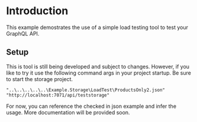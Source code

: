 # Introduction

This example demostrates the use of a simple load testing tool to test your GraphQL API.

## Setup

This is tool is still being developed and subject to changes. However, if you like to try it use the following command args in your project startup. Be sure to start the storage project.

```
"..\..\..\..\..\Example.Storage\LoadTest\ProductsOnly2.json" "http://localhost:7071/api/teststorage"
```

For now, you can reference the checked in json example and infer the usage. More documentation will be provided soon.